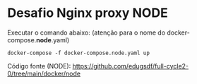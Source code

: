 # Desafio Nginx proxy NODE

Executar o comando abaixo: (atenção para o nome do docker-compose.**node**.yaml)
```
docker-compose -f docker-compose.node.yaml up
```
Código fonte (NODE): https://github.com/edugsdf/full-cycle2-0/tree/main/docker/node